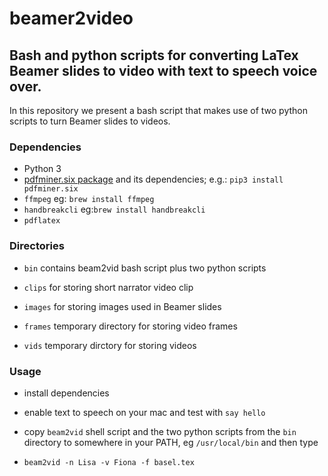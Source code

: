 # beamer2video

## Bash and python scripts for converting LaTex Beamer slides to video with text to speech voice over.

In this repository we present a bash script that makes use of two python scripts to 
turn Beamer slides to videos.

### Dependencies

* Python 3
* [pdfminer.six package](https://github.com/pdfminer/pdfminer.six) and its dependencies; e.g.: `pip3 install pdfminer.six`
* `ffmpeg` eg: `brew install ffmpeg`
* `handbreakcli` eg:`brew install handbreakcli`
* `pdflatex`

### Directories

* `bin` 
contains beam2vid bash script plus two python scripts

* `clips` 
for storing short narrator video clip

* `images` 
for storing images used in Beamer slides

* `frames` 
temporary directory for storing video frames

* `vids` 
temporary dirctory for storing videos

### Usage

* install dependencies

* enable text to speech on your mac and test with `say hello`

* copy `beam2vid` shell script and the two python scripts from the `bin`
directory to somewhere in your PATH, eg `/usr/local/bin` and then type

* `beam2vid -n Lisa -v Fiona -f basel.tex`


